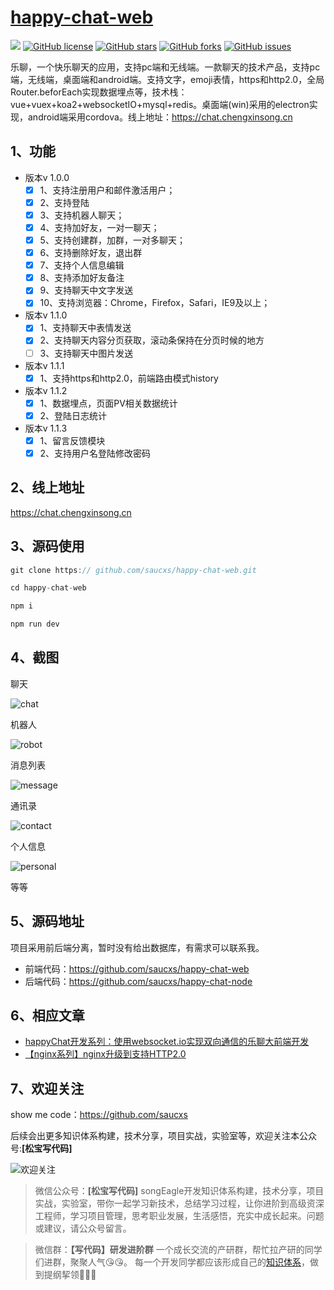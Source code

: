 # [happy-chat-web](https://github.com/saucxs/happy-chat-web)
[![](https://img.shields.io/badge/Powered%20by-saucxs%20-brightgreen.svg)](https://github.com/saucxs/happy-chat-web)
[![GitHub license](https://img.shields.io/github/license/saucxs/happy-chat-web.svg)](https://github.com/saucxs/happy-chat-web/blob/master/LICENSE)
[![GitHub stars](https://img.shields.io/github/stars/saucxs/happy-chat-web.svg)](https://github.com/saucxs/happy-chat-web/stargazers)
[![GitHub forks](https://img.shields.io/github/forks/saucxs/happy-chat-web.svg)](https://github.com/saucxs/happy-chat-web/network)
[![GitHub issues](https://img.shields.io/github/issues/saucxs/happy-chat-web.svg)](https://github.com/saucxs/happy-chat-web/issues)

乐聊，一个快乐聊天的应用，支持pc端和无线端。一款聊天的技术产品，支持pc端，无线端，桌面端和android端。支持文字，emoji表情，https和http2.0，全局Router.beforEach实现数据埋点等，技术栈：vue+vuex+koa2+websocketIO+mysql+redis。桌面端(win)采用的electron实现，android端采用cordova。线上地址：https://chat.chengxinsong.cn

## 1、功能
+ 版本v 1.0.0
    - [x] 1、支持注册用户和邮件激活用户；
    - [x] 2、支持登陆
    - [x] 3、支持机器人聊天；
    - [x] 4、支持加好友，一对一聊天；
    - [x] 5、支持创建群，加群，一对多聊天；
    - [x] 6、支持删除好友，退出群
    - [x] 7、支持个人信息编辑
    - [x] 8、支持添加好友备注
    - [x] 9、支持聊天中文字发送
    - [x] 10、支持浏览器：Chrome，Firefox，Safari，IE9及以上； 

+ 版本v 1.1.0
    - [x] 1、支持聊天中表情发送
    - [x] 2、支持聊天内容分页获取，滚动条保持在分页时候的地方
    - [ ] 3、支持聊天中图片发送
    
+ 版本v 1.1.1
    - [x] 1、支持https和http2.0，前端路由模式history
    
+ 版本v 1.1.2
    - [x] 1、数据埋点，页面PV相关数据统计
    - [x] 2、登陆日志统计
    
+ 版本v 1.1.3
    - [x] 1、留言反馈模块
    - [x] 2、支持用户名登陆修改密码
    
## 2、线上地址

https://chat.chengxinsong.cn
    
## 3、源码使用
```js
git clone https:// github.com/saucxs/happy-chat-web.git

cd happy-chat-web

npm i

npm run dev 
```

## 4、截图

聊天

![chat](http://static.chengxinsong.cn/image/happychat/chat.png)


机器人

![robot](http://static.chengxinsong.cn/image/happychat/robot.png)

消息列表

![message](http://static.chengxinsong.cn/image/happychat/message.png)

通讯录

![contact](http://static.chengxinsong.cn/image/happychat/contact.png)

个人信息

![personal](http://static.chengxinsong.cn/image/happychat/personal.png)

等等

## 5、源码地址
项目采用前后端分离，暂时没有给出数据库，有需求可以联系我。
+ 前端代码：https://github.com/saucxs/happy-chat-web
+ 后端代码：https://github.com/saucxs/happy-chat-node

## 6、相应文章
+ [happyChat开发系列：使用websocket.io实现双向通信的乐聊大前端开发](http://www.chengxinsong.cn/post/40)
+ [【nginx系列】nginx升级到支持HTTP2.0](https://www.mwcxs.top/page/784.html)

## 7、欢迎关注
show me code：https://github.com/saucxs

后续会出更多知识体系构建，技术分享，项目实战，实验室等，欢迎关注本公众号:**[松宝写代码]**

![欢迎关注](http://static.chengxinsong.cn/image/author/intro.jpg?width=600)

>微信公众号：**[松宝写代码]**
songEagle开发知识体系构建，技术分享，项目实战，实验室，带你一起学习新技术，总结学习过程，让你进阶到高级资深工程师，学习项目管理，思考职业发展，生活感悟，充实中成长起来。问题或建议，请公众号留言。

>微信群：**【写代码】研发进阶群**
一个成长交流的产研群，帮忙拉产研的同学们进群，聚聚人气😘😘。
每一个开发同学都应该形成自己的[知识体系](https://github.com/saucxs/full_stack_knowledge_list)，做到提纲挈领🧐🧐🧐
